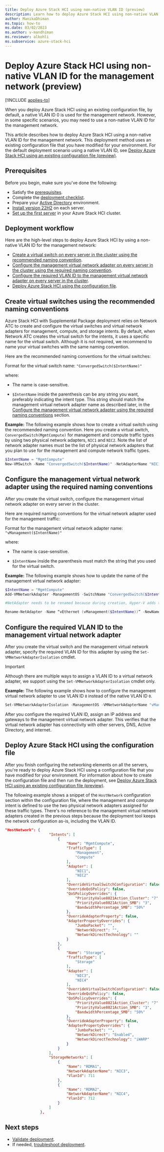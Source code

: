 ```yaml
---
title: Deploy Azure Stack HCI using non-native VLAN ID (preview)
description: Learn how to deploy Azure Stack HCI using non-native VLAN ID for the management network (preview).
author: ManikaDhiman
ms.topic: how-to
ms.date: 03/02/2023
ms.author: v-mandhiman
ms.reviewer: alkohli
ms.subservice: azure-stack-hci
---
```


# Deploy Azure Stack HCI using non-native VLAN ID for the management network (preview)

[!INCLUDE [applies-to](../../includes/hci-applies-to-supplemental-package.md)]

When you deploy Azure Stack HCI using an existing configuration file, by default, a native VLAN ID 0 is used for the management network. However, in some specific scenarios, you may need to use a non-native VLAN ID for the management network.

This article describes how to deploy Azure Stack HCI using a non-native VLAN ID for the management network. This deployment method uses an existing configuration file that you have modified for your environment. For the default deployment scenario using a native VLAN ID, see [Deploy Azure Stack HCI using an existing configuration file (preview)](deployment-tool-existing-file.md).

## Prerequisites

Before you begin, make sure you've done the following:

- Satisfy the [prerequisites](deployment-tool-prerequisites.md).
- Complete the [deployment checklist](deployment-tool-checklist.md).
- Prepare your [Active Directory](deployment-tool-active-directory.md) environment.
- [Install version 22H2](deployment-tool-install-os.md) on each server.
- [Set up the first server](deployment-tool-set-up-first-server.md) in your Azure Stack HCI cluster.

## Deployment workflow

Here are the high-level steps to deploy Azure Stack HCI by using a non-native VLAN ID for the management network:

- [Create a virtual switch on every server in the cluster using the recommended naming convention](#create-virtual-switches-using-the-recommended-naming-conventions).
- [Configure the management virtual network adapter on every server in the cluster using the required naming convention](#configure-the-management-virtual-network-adapter-using-the-required-naming-conventions).
- [Configure the required VLAN ID to the management virtual network adapter on every server in the cluster](#configure-the-required-vlan-id-to-the-management-virtual-network-adapter).
- [Deploy Azure Stack HCI using the configuration file](#deploy-azure-stack-hci-using-the-configuration-file).

## Create virtual switches using the recommended naming conventions

Azure Stack HCI with Supplemental Package deployment relies on Network ATC to create and configure the virtual switches and virtual network adapters for management, compute, and storage intents. By default, when Network ATC creates the virtual switch for the intents, it uses a specific name for the virtual switch. Although it is not required, we recommend to name your virtual switches with the same naming convention.  

Here are the recommended naming conventions for the virtual switches:

Format for the virtual switch name: `"ConvergedSwitch($IntentName)"`

where:

- The name is case-sensitive.
    
- `$IntentName` inside the parenthesis can be any string you want, preferably indicating the intent type. This string should match the management virtual network adapter name as described later, in the [Configure the management virtual network adapter using the required naming conventions](#configure-the-management-virtual-network-adapter-using-the-required-naming-conventions) section.

**Example:** The following example shows how to create a virtual switch using the recommended naming convention. Here you create a virtual switch, `ConvergedSwitch(MgmtCompute)` for management and compute traffic types by using two physical network adapters, `NIC1` and `NIC2`. Note the list of network adapter names must be the list of physical network adapters that you plan to use for the management and compute network traffic types.

```powershell
$IntentName = "MgmtCompute"
New-VMSwitch -Name "ConvergedSwitch($IntentName)" -NetAdapterName "NIC1","NIC2" -EnableEmbeddedTeaming $true -AllowManagementOS $false
```

## Configure the management virtual network adapter using the required naming conventions

After you create the virtual switch, configure the management virtual network adapter on every server in the cluster.

Here are required naming conventions for the virtual network adapter used for the management traffic:

Format for the management virtual network adapter name: `"vManagement($IntentName)"`

where:

- The name is case-sensitive.

- `$IntentName` inside the parenthesis must match the string that you used for the virtual switch.

**Example:** The following example shows how to update the name of the management virtual network adapter:

```powershell
$IntentName = "MgmtCompute"  
Add-VMNetworkAdapter -ManagementOS -SwitchName "ConvergedSwitch($IntentName)" -Name “vManagement($IntentName)” 

#NetAdapter needs to be renamed because during creation, Hyper-V adds the string “vEthernet “ to the beginning of the name 

Rename-NetAdapter -Name “vEthernet (vManagement($IntentName))” -NewName “vManagement($IntentName)” 
```

## Configure the required VLAN ID to the management virtual network adapter

After you create the virtual switch and the management virtual network adapter, specify the required VLAN ID for this adapter by using the `Set-VMNetworkAdapterIsolation` cmdlet.

> [!IMPORTANT]
> Although there are multiple ways to assign a VLAN ID to a virtual network adapter, we support using the `Set-VMNetworkAdapterIsolation` cmdlet only.

**Example:** The following example shows how to configure the management virtual network adapter to use VLAN ID `8` instead of the native VLAN ID `0`.

```powershell
Set-VMNetworkAdapterIsolation -ManagementOS -VMNetworkAdapterName "vManagement($IntentName)" -AllowUntaggedTraffic $true -IsolationMode Vlan -DefaultIsolationID 8
```

After you configure the required VLAN ID, assign an IP address and gateways to the management virtual network adapter. This verifies that the virtual network adapter has connectivity with other servers, DNS, Active Directory, and internet.

## Deploy Azure Stack HCI using the configuration file

After you finish configuring the networking elements on all the servers, you're ready to deploy Azure Stack HCI using a configuration file that you have modified for your environment. For information about how to create the configuration file and then run the deployment, see [Deploy Azure Stack HCI using an existing configuration file (preview)](deployment-tool-existing-file.md).

The following example shows a snippet of the `HostNetwork` configuration section within the configuration file, where the management and compute intent is defined to use the two physical network adapters assigned for these traffic types. There's no reference to the management virtual network adapters created in the previous steps because the deployment tool keeps the network configuration as-is, including the VLAN ID.

```JSON
"HostNetwork": { 
                    "Intents": [ 
                        { 
                            "Name": "MgmtCompute", 
                            "TrafficType": [ 
                                "Management", 
                                "Compute" 
                            ], 
                            "Adapter": [ 
                                "NIC1", 
                                "NIC2" 
                            ], 
                            "OverrideVirtualSwitchConfiguration": false, 
                            "OverrideQoSPolicy": false, 
                            "QoSPolicyOverrides": { 
                                "PriorityValue8021Action_Cluster": "7", 
                                "PriorityValue8021Action_SMB": "3", 
                                "BandwidthPercentage_SMB": "50%" 
                            }, 
                            "OverrideAdapterProperty": false, 
                            "AdapterPropertyOverrides": { 
                                "JumboPacket": "", 
                                "NetworkDirect": "", 
                                "NetworkDirectTechnology": "" 
                            } 
                        }, 
                        { 
                            "Name": "Storage", 
                            "TrafficType": [ 
                                "Storage" 
                            ], 
                            "Adapter": [ 
                                "NIC3", 
                                "NIC4" 
                            ], 
                            "OverrideVirtualSwitchConfiguration": false, 
                            "OverrideQoSPolicy": false, 
                            "QoSPolicyOverrides": { 
                                "PriorityValue8021Action_Cluster": "7", 
                                "PriorityValue8021Action_SMB": "3", 
                                "BandwidthPercentage_SMB": "50%" 
                            }, 
                            "OverrideAdapterProperty": false, 
                            "AdapterPropertyOverrides": { 
                                "JumboPacket": "", 
                                "NetworkDirect": "Enabled", 
                                "NetworkDirectTechnology": "iWARP" 
                            } 
                        } 
                    ], 
                    "StorageNetworks": [ 
                        { 
                            "Name": "RDMA1", 
                            "NetworkAdapterName": "NIC3", 
                            "VlanId": 711 
                        }, 
                        { 
                            "Name": "RDMA2", 
                            "NetworkAdapterName": "NIC4", 
                            "VlanId": 712 
                        } 
                    ] 
                },
```

## Next steps

- [Validate deployment](deployment-tool-validate.md).
- If needed, [troubleshoot deployment](deployment-tool-troubleshoot.md).